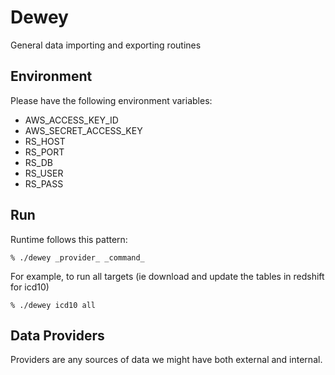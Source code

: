
# Dewey

General data importing and exporting routines

## Environment

Please have the following environment variables:

- AWS_ACCESS_KEY_ID
- AWS_SECRET_ACCESS_KEY
- RS_HOST
- RS_PORT
- RS_DB
- RS_USER
- RS_PASS

## Run

Runtime follows this pattern:

```Shell
% ./dewey _provider_ _command_
```

For example, to run all targets (ie download and update the tables in redshift
for icd10)

```Shell
% ./dewey icd10 all
```

## Data Providers

Providers are any sources of data we might have both external and internal. 



